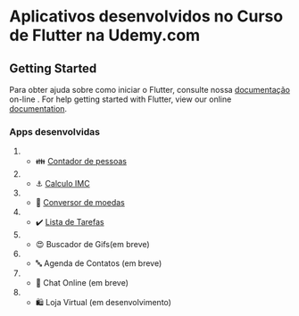# Aplicativos desenvolvidos no Curso de Flutter na Udemy.com

## Getting Started

Para obter ajuda sobre como iniciar o Flutter, consulte nossa [documentação](https://flutter.io/) on-line .
For help getting started with Flutter, view our online
[documentation](https://flutter.io/).

### Apps desenvolvidas

1. - :family: [Contador de pessoas]()
2. - :anchor: [Calculo IMC]()
3. - :currency_exchange: [Conversor de moedas]()
4. - :heavy_check_mark: [Lista de Tarefas]()
5. - :heart_eyes: Buscador de Gifs(em breve) 
6. - :abc: Agenda de Contatos (em breve)
7. - :speech_balloon: Chat Online (em breve) 
8. - :shopping: Loja Virtual (em desenvolvimento)
